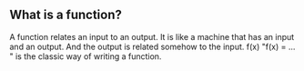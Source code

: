 ## What is a function?
A function relates an input to an output. It is like a machine that has an input and an output. And the output is related somehow to the input. f(x) "f(x) = ... " is the classic way of writing a function.

